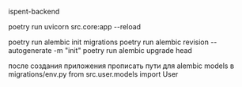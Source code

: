 ispent-backend

poetry run uvicorn src.core:app --reload

poetry run alembic init migrations
poetry run alembic revision --autogenerate -m "init"
poetry run alembic upgrade head

после создания приложения прописать пути для alembic models в migrations/env.py
from src.user.models import User
